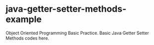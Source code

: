 # java-getter-setter-methods-example
Object Oriented Programming Basic Practice. Basic Java Getter Setter Methods codes here.
